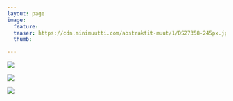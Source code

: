 ```yaml
---
layout: page
image:
  feature:
  teaser: https://cdn.minimuutti.com/abstraktit-muut/1/DS27358-245px.jpg
  thumb:

---
```


![](https://cdn.minimuutti.com/abstraktit-muut/1/DS27356-800px.jpg)

![](https://cdn.minimuutti.com/abstraktit-muut/1/DS27358-800px.jpg)

![](https://cdn.minimuutti.com/abstraktit-muut/1/DS27360-800px.jpg)
